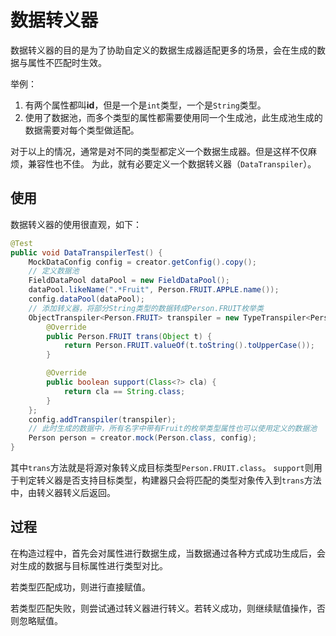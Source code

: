 # 数据转义器

数据转义器的目的是为了协助自定义的数据生成器适配更多的场景，会在生成的数据与属性不匹配时生效。

举例：

1. 有两个属性都叫**id**，但是一个是`int`类型，一个是`String`类型。
2. 使用了数据池，而多个类型的属性都需要使用同一个生成池，此生成池生成的数据需要对每个类型做适配。

对于以上的情况，通常是对不同的类型都定义一个数据生成器。但是这样不仅麻烦，兼容性也不佳。
为此，就有必要定义一个数据转义器（`DataTranspiler`）。

## 使用

数据转义器的使用很直观，如下：

```java
@Test
public void DataTranspilerTest() {
    MockDataConfig config = creator.getConfig().copy();
    // 定义数据池
    FieldDataPool dataPool = new FieldDataPool();
    dataPool.likeName(".*Fruit", Person.FRUIT.APPLE.name());
    config.dataPool(dataPool);
    // 添加转义器，将部分String类型的数据转成Person.FRUIT枚举类
    ObjectTranspiler<Person.FRUIT> transpiler = new TypeTranspiler<Person.FRUIT>() {
        @Override
        public Person.FRUIT trans(Object t) {
            return Person.FRUIT.valueOf(t.toString().toUpperCase());
        }

        @Override
        public boolean support(Class<?> cla) {
            return cla == String.class;
        }
    };
    config.addTranspiler(transpiler);
    // 此时生成的数据中，所有名字中带有Fruit的枚举类型属性也可以使用定义的数据池
    Person person = creator.mock(Person.class, config);
}
```

其中`trans`方法就是将源对象转义成目标类型`Person.FRUIT.class`。
`support`则用于判定转义器是否支持目标类型，构建器只会将匹配的类型对象传入到`trans`方法中，由转义器转义后返回。

## 过程

在构造过程中，首先会对属性进行数据生成，当数据通过各种方式成功生成后，会对生成的数据与目标属性进行类型对比。

若类型匹配成功，则进行直接赋值。

若类型匹配失败，则尝试通过转义器进行转义。若转义成功，则继续赋值操作，否则忽略赋值。
